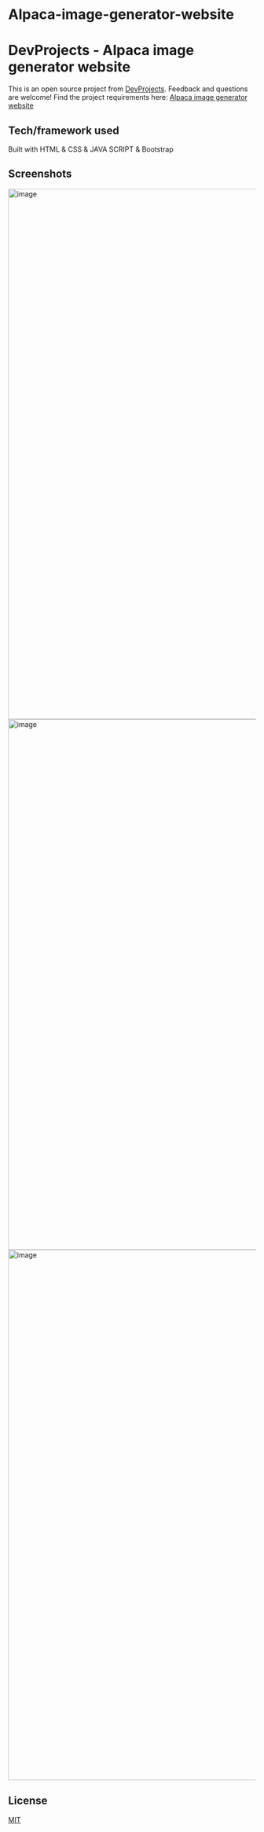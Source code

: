 # Alpaca-image-generator-website

# DevProjects - Alpaca image generator website

This is an open source project from [DevProjects](http://www.codementor.io/projects). Feedback and questions are welcome!
Find the project requirements here: [Alpaca image generator website](https://www.codementor.io/projects/web/alpaca-image-generator-website-ce2oc0eus8)

## Tech/framework used
Built with HTML & CSS & JAVA SCRIPT & Bootstrap

## Screenshots 
<img width="1920" height="1080" alt="image" src="https://github.com/user-attachments/assets/4b392f31-c840-489c-b6a0-030adc9a23f8" />
<img width="1920" height="1080" alt="image" src="https://github.com/user-attachments/assets/4944e885-e7f9-46b8-b1d0-c48ace833e64" />
<img width="1920" height="1080" alt="image" src="https://github.com/user-attachments/assets/e104e4e1-cb10-4818-ba9c-c09f19346b1b" />


## License
[MIT](https://choosealicense.com/licenses/mit/)

